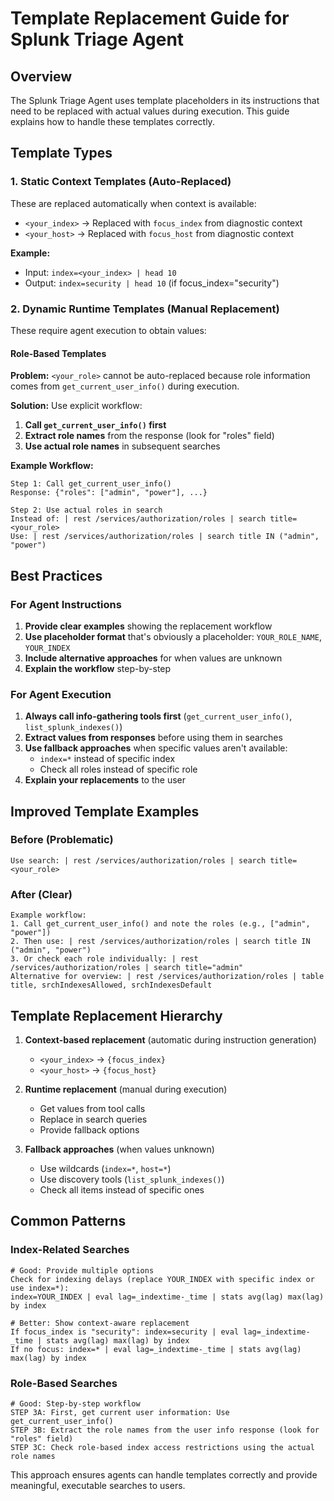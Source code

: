 # Template Replacement Guide for Splunk Triage Agent

## Overview

The Splunk Triage Agent uses template placeholders in its instructions that need to be replaced with actual values during execution. This guide explains how to handle these templates correctly.

## Template Types

### 1. Static Context Templates (Auto-Replaced)
These are replaced automatically when context is available:

- `<your_index>` → Replaced with `focus_index` from diagnostic context
- `<your_host>` → Replaced with `focus_host` from diagnostic context

**Example:**
- Input: `index=<your_index> | head 10`
- Output: `index=security | head 10` (if focus_index="security")

### 2. Dynamic Runtime Templates (Manual Replacement)
These require agent execution to obtain values:

#### Role-Based Templates
**Problem:** `<your_role>` cannot be auto-replaced because role information comes from `get_current_user_info()` during execution.

**Solution:** Use explicit workflow:

1. **Call `get_current_user_info()` first**
2. **Extract role names** from the response (look for "roles" field)
3. **Use actual role names** in subsequent searches

**Example Workflow:**
```
Step 1: Call get_current_user_info()
Response: {"roles": ["admin", "power"], ...}

Step 2: Use actual roles in search
Instead of: | rest /services/authorization/roles | search title=<your_role>
Use: | rest /services/authorization/roles | search title IN ("admin", "power")
```

## Best Practices

### For Agent Instructions
1. **Provide clear examples** showing the replacement workflow
2. **Use placeholder format** that's obviously a placeholder: `YOUR_ROLE_NAME`, `YOUR_INDEX`
3. **Include alternative approaches** for when values are unknown
4. **Explain the workflow** step-by-step

### For Agent Execution
1. **Always call info-gathering tools first** (`get_current_user_info()`, `list_splunk_indexes()`)
2. **Extract values from responses** before using them in searches
3. **Use fallback approaches** when specific values aren't available:
   - `index=*` instead of specific index
   - Check all roles instead of specific role
4. **Explain your replacements** to the user

## Improved Template Examples

### Before (Problematic)
```
Use search: | rest /services/authorization/roles | search title=<your_role>
```

### After (Clear)
```
Example workflow:
1. Call get_current_user_info() and note the roles (e.g., ["admin", "power"])
2. Then use: | rest /services/authorization/roles | search title IN ("admin", "power")
3. Or check each role individually: | rest /services/authorization/roles | search title="admin"
Alternative for overview: | rest /services/authorization/roles | table title, srchIndexesAllowed, srchIndexesDefault
```

## Template Replacement Hierarchy

1. **Context-based replacement** (automatic during instruction generation)
   - `<your_index>` → `{focus_index}`
   - `<your_host>` → `{focus_host}`

2. **Runtime replacement** (manual during execution)
   - Get values from tool calls
   - Replace in search queries
   - Provide fallback options

3. **Fallback approaches** (when values unknown)
   - Use wildcards (`index=*`, `host=*`)
   - Use discovery tools (`list_splunk_indexes()`)
   - Check all items instead of specific ones

## Common Patterns

### Index-Related Searches
```
# Good: Provide multiple options
Check for indexing delays (replace YOUR_INDEX with specific index or use index=*):
index=YOUR_INDEX | eval lag=_indextime-_time | stats avg(lag) max(lag) by index

# Better: Show context-aware replacement
If focus_index is "security": index=security | eval lag=_indextime-_time | stats avg(lag) max(lag) by index
If no focus: index=* | eval lag=_indextime-_time | stats avg(lag) max(lag) by index
```

### Role-Based Searches
```
# Good: Step-by-step workflow
STEP 3A: First, get current user information: Use get_current_user_info()
STEP 3B: Extract the role names from the user info response (look for "roles" field)
STEP 3C: Check role-based index access restrictions using the actual role names
```

This approach ensures agents can handle templates correctly and provide meaningful, executable searches to users.
